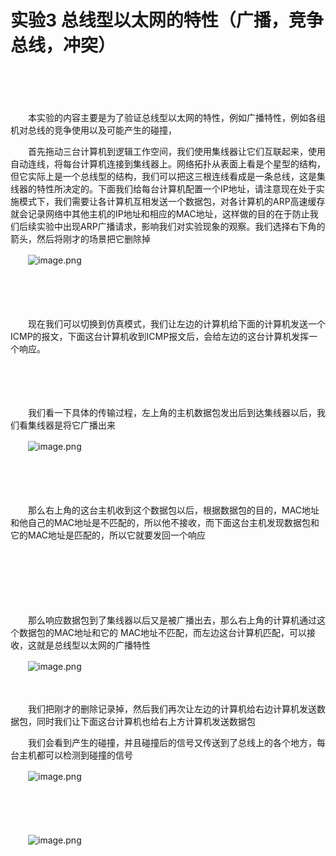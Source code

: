 # 实验3 总线型以太网的特性（广播，竞争总线，冲突）

　　‍

　　‍

　　本实验的内容主要是为了验证总线型以太网的特性，例如广播特性，例如各组机对总线的竞争使用以及可能产生的碰撞，

　　首先拖动三台计算机到逻辑工作空间，我们使用集线器让它们互联起来，使用自动连线，将每台计算机连接到集线器上。网络拓扑从表面上看是个星型的结构，但它实际上是一个总线型的结构，我们可以把这三根连线看成是一条总线，这是集线器的特性所决定的。下面我们给每台计算机配置一个IP地址，请注意现在处于实施模式下，我们需要让各计算机互相发送一个数据包，对各计算机的ARP高速缓存就会记录网络中其他主机的IP地址和相应的MAC地址，这样做的目的在于防止我们后续实验中出现ARP广播请求，影响我们对实验现象的观察。我们选择右下角的箭头，然后将刚才的场景把它删除掉

　　![image.png](https://image.peterjxl.com/blog/image-20211227204127-5pyu2rq.png)

　　‍

　　‍

　　现在我们可以切换到仿真模式，我们让左边的计算机给下面的计算机发送一个ICMP的报文，下面这台计算机收到ICMP报文后，会给左边的这台计算机发挥一个响应。

　　‍

　　‍

　　我们看一下具体的传输过程，左上角的主机数据包发出后到达集线器以后，我们看集线器是将它广播出来

　　![image.png](https://image.peterjxl.com/blog/image-20211227204257-red98z9.png)

　　‍

　　‍

　　那么右上角的这台主机收到这个数据包以后，根据数据包的目的，MAC地址和他自己的MAC地址是不匹配的，所以他不接收，而下面这台主机发现数据包和它的MAC地址是匹配的，所以它就要发回一个响应

　　‍

　　‍

　　‍

　　那么响应数据包到了集线器以后又是被广播出去，那么右上角的计算机通过这个数据包的MAC地址和它的 MAC地址不匹配，而左边这台计算机匹配，可以接收，这就是总线型以太网的广播特性

　　![image.png](https://image.peterjxl.com/blog/image-20211227204321-1jiyr5o.png)

　　‍

　　我们把刚才的删除记录掉，然后我们再次让左边的计算机给右边计算机发送数据包，同时我们让下面这台计算机也给右上方计算机发送数据包

　　我们会看到产生的碰撞，并且碰撞后的信号又传送到了总线上的各个地方，每台主机都可以检测到碰撞的信号

　　![image.png](https://image.peterjxl.com/blog/image-20211227204503-7je24ih.png)

　　‍

　　‍

　　![image.png](https://image.peterjxl.com/blog/image-20211227204512-lfpsxdw.png)
